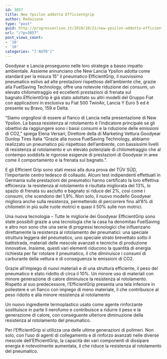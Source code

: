 ```yaml
---
id: 3857
title: New Ypsilon addotta Efficientgrip
author: Redazione
type: "post"
guid: http://progressonline.it/2010/10/21/new-ypsilon-addotta-efficientgrip/
url: "/?p=3857"
post_views_count:
- '16'
- '16'
categories: "['AUTO']"
---
```


Goodyear e Lancia proseguono nelle loro strategie a basso impatto ambientale. Assieme annunciano che New Lancia Ypsilon adotta come standard per la misura 15” il pneumatico EfficientGrip, il nuovissimo pneumatico estivo ad alte prestazioni rispettoso dell’ambiente che, grazie alla FuelSaving Technology, offre una notevole riduzione dei consumi, un elevato chilometraggio ed eccellenti prestazioni di frenata sul bagnato.EfficientGrip è già stato adottato su altri modelli del Gruppo Fiat con applicazioni in esclusiva su Fiat 500 TwinAir, Lancia Y Euro 5 ed è presente su Bravo, 159 e Delta.

“Siamo orgogliosi di essere al fianco di Lancia nella presentazione di New Ypsilon. La bassa resistenza al rotolamento è l’indicatore principale se gli obiettivi da raggiungere sono i bassi consumi e la riduzione delle emissioni di CO2,” spiega Elena Versari, Direttore della di Marketing Vettura Goodyear Dunlop Tires Italia “Grazie alla nuova FuelSaving Technology, abbiamo realizzato un pneumatico più rispettoso dell’ambiente, con bassissimi livelli di resistenza al rotolamento e un elevato potenziale di chilometraggio che al contempo soddisfa le rigorose esigenze di prestazioni di Goodyear in aree come il comportamento e la frenata sul bagnato.”.

E gli Efficient Grip sono stati messi alla dura prova del TÜV SÜD, l’importante centro tedesco di collaudo. Alcuni test indipendenti effettuati in Germania sulle prestazioni dei pneumatici hanno certificato la loro effettiva efficienza: la resistenza al rotolamento è risultata migliorata del 13%, lo spazio di frenata su asciutto e bagnato si riduce del 2%, così come i consumi, che scendono del 1,9%. Non solo, il nuovo modello Goodyear migliora anche sulla resistenza, permettendo di percorrere fino all’8% di chilometri in più sulle ruote motrici e quasi il 50% sulle non motrici.

Una nuova tecnologia – Tutte le migliorìe dei Goodyear EfficientGrip sono state possibili grazie a una tecnologia che la casa ha denomitao FuelSaving e altro non sono che una serie di progressi tecnologici che influenzano direttamente la resistenza al rotolamento dei pneumatici: una speciale struttura leggera del pneumatico, uno speciale strato brevettato sotto il battistrada, materiali delle mescole avanzati e tecniche di produzione innovative. Insieme, questi vari elementi riducono la quantità di energia richiesta per far rotolare il pneumatico, il che diminuisce i consumi di carburante della vettura e di conseguenza le emissioni di CO2.

Grazie all’impiego di nuovi materiali e di una struttura efficiente, il peso del pneumatico è stato ridotto di circa il 10%. Un minore uso di materiali con minore generazione di calore diminuisce la resistenza al rotolamento. Rispetto al suo predecessore, l’EfficientGrip presenta una tela inferiore in poliestere e un fianco con impiego di meno materiale, il che contribuisce al peso ridotto e alla minore resistenza al rotolamento

Un nuovo ingrediente termoplastico usato come agente rinforzante sostituisce in parte il nerofumo e contribuisce a ridurre il peso e la generazione di calore, con conseguente ulteriore diminuzione della resistenza al rotolamento del pneumatico.

Per l’EfficientGrip si utilizza una delle ultime generazioni di polimeri. Non solo, con l’uso di agenti di collegamento e di rinforzo avanzati nelle diverse mescole dell’EfficientGrip, la capacità dei vari componenti di dissipare energia è notevolmente aumentata, il che riduce la resistenza al rotolamento del pneumatico.
